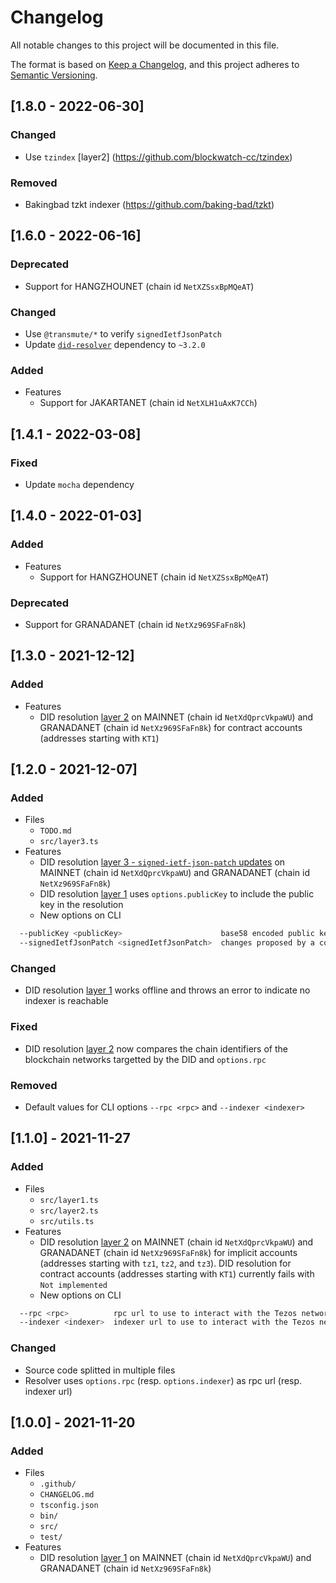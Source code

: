 # Changelog

All notable changes to this project will be documented in this file.

The format is based on [Keep a Changelog](https://keepachangelog.com/en/1.0.0/), and this project adheres to [Semantic Versioning](https://semver.org/spec/v2.0.0.html).

## [1.8.0 - 2022-06-30]

### Changed

- Use `tzindex` [layer2] (https://github.com/blockwatch-cc/tzindex)

### Removed

- Bakingbad tzkt indexer (https://github.com/baking-bad/tzkt)

## [1.6.0 - 2022-06-16]

### Deprecated

- Support for HANGZHOUNET (chain id `NetXZSsxBpMQeAT`)

### Changed

- Use `@transmute/*` to verify `signedIetfJsonPatch`
- Update [`did-resolver`](https://www.npmjs.com/package/did-resolver) dependency to `~3.2.0`

### Added

- Features
  - Support for JAKARTANET (chain id `NetXLH1uAxK7CCh`)

## [1.4.1 - 2022-03-08]

### Fixed

- Update `mocha` dependency

## [1.4.0 - 2022-01-03]

### Added

- Features
  - Support for HANGZHOUNET (chain id `NetXZSsxBpMQeAT`)

### Deprecated

- Support for GRANADANET (chain id `NetXz969SFaFn8k`)

## [1.3.0 - 2021-12-12]

### Added

- Features
  - DID resolution [layer 2](https://did-tezos-draft.spruceid.com/#did-manager-smart-contract) on MAINNET (chain id `NetXdQprcVkpaWU`) and GRANADANET (chain id `NetXz969SFaFn8k`) for contract accounts (addresses starting with `KT1`)

## [1.2.0 - 2021-12-07]

### Added

- Files
  - `TODO.md`
  - `src/layer3.ts`
- Features
  - DID resolution [layer 3 - `signed-ietf-json-patch` updates](https://did-tezos-draft.spruceid.com/#signed-ietf-json-patch-updates) on MAINNET (chain id `NetXdQprcVkpaWU`) and GRANADANET (chain id `NetXz969SFaFn8k`)
  - DID resolution [layer 1](https://did-tezos-draft.spruceid.com/#implied-did-document) uses `options.publicKey` to include the public key in the resolution
  - New options on CLI

```sh
  --publicKey <publicKey>                      base58 encoded public key to use for authentication
  --signedIetfJsonPatch <signedIetfJsonPatch>  changes proposed by a controller in JWS format
```

### Changed

- DID resolution [layer 1](https://did-tezos-draft.spruceid.com/#implied-did-document) works offline and throws an error to indicate no indexer is reachable

### Fixed

- DID resolution [layer 2](https://did-tezos-draft.spruceid.com/#did-manager-smart-contract) now compares the chain identifiers of the blockchain networks targetted by the DID and `options.rpc`

### Removed

- Default values for CLI options `--rpc <rpc>` and `--indexer <indexer>`

## [1.1.0] - 2021-11-27

### Added

- Files
  - `src/layer1.ts`
  - `src/layer2.ts`
  - `src/utils.ts`
- Features
  - DID resolution [layer 2](https://did-tezos-draft.spruceid.com/#did-manager-smart-contract) on MAINNET (chain id `NetXdQprcVkpaWU`) and GRANADANET (chain id `NetXz969SFaFn8k`) for implicit accounts (addresses starting with `tz1`, `tz2`, and `tz3`). DID resolution for contract accounts (addresses starting with `KT1`) currently fails with `Not implemented`
  - New options on CLI

```sh
  --rpc <rpc>          rpc url to use to interact with the Tezos network (default: "http://localhost:8732", env: TEZOS_RPC)
  --indexer <indexer>  indexer url to use to interact with the Tezos network (default: "http://localhost:8080", env: TEZOS_INDEXER)
```

### Changed

- Source code splitted in multiple files
- Resolver uses `options.rpc` (resp. `options.indexer`) as rpc url (resp. indexer url)

## [1.0.0] - 2021-11-20

### Added

- Files
  - `.github/`
  - `CHANGELOG.md`
  - `tsconfig.json`
  - `bin/`
  - `src/`
  - `test/`
- Features
  - DID resolution [layer 1](https://did-tezos-draft.spruceid.com/#implied-did-document) on MAINNET (chain id `NetXdQprcVkpaWU`) and GRANADANET (chain id `NetXz969SFaFn8k`)
